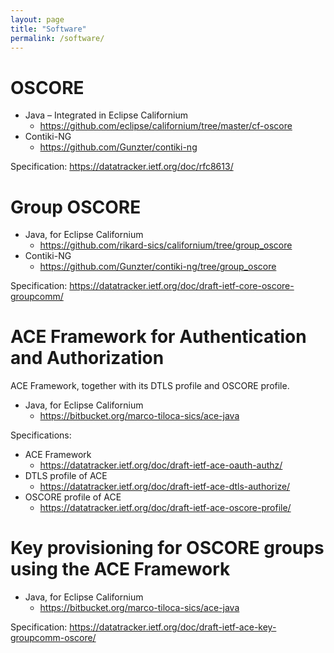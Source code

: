 ```yaml
---
layout: page
title: "Software"
permalink: /software/
---
```


# OSCORE

* Java – Integrated in Eclipse Californium
  - https://github.com/eclipse/californium/tree/master/cf-oscore
* Contiki-NG
  - https://github.com/Gunzter/contiki-ng

Specification: https://datatracker.ietf.org/doc/rfc8613/

# Group OSCORE

* Java, for Eclipse Californium
  - https://github.com/rikard-sics/californium/tree/group_oscore
* Contiki-NG
  - https://github.com/Gunzter/contiki-ng/tree/group_oscore
  
Specification: https://datatracker.ietf.org/doc/draft-ietf-core-oscore-groupcomm/
  
# ACE Framework for Authentication and Authorization

ACE Framework, together with its DTLS profile and OSCORE profile.

* Java, for Eclipse Californium
  - https://bitbucket.org/marco-tiloca-sics/ace-java

Specifications:

* ACE Framework
  - https://datatracker.ietf.org/doc/draft-ietf-ace-oauth-authz/
* DTLS profile of ACE
  - https://datatracker.ietf.org/doc/draft-ietf-ace-dtls-authorize/
* OSCORE profile of ACE
  - https://datatracker.ietf.org/doc/draft-ietf-ace-oscore-profile/

# Key provisioning for OSCORE groups using the ACE Framework

* Java, for Eclipse Californium
  - https://bitbucket.org/marco-tiloca-sics/ace-java
  
Specification: https://datatracker.ietf.org/doc/draft-ietf-ace-key-groupcomm-oscore/
